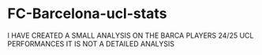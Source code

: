 # FC-Barcelona-ucl-stats
I HAVE CREATED A SMALL ANALYSIS ON THE BARCA PLAYERS 24/25 UCL PERFORMANCES IT IS NOT A DETAILED ANALYSIS 
